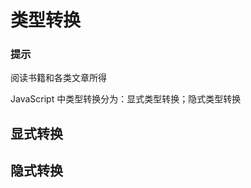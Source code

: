 # 类型转换

<div class="tip-box">
<h3>提示</h3>
<div>阅读书籍和各类文章所得</div>
</div>

JavaScript 中类型转换分为：显式类型转换；隐式类型转换

## 显式转换

## 隐式转换
